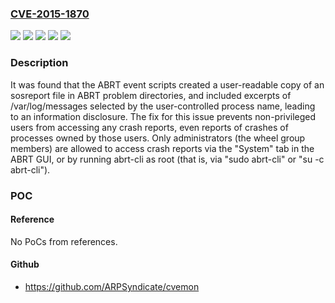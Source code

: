 ### [CVE-2015-1870](https://cve.mitre.org/cgi-bin/cvename.cgi?name=CVE-2015-1870)
![](https://img.shields.io/static/v1?label=Product&message=Red%20Hat%20Enterprise%20Linux%206&color=blue)
![](https://img.shields.io/static/v1?label=Product&message=Red%20Hat%20Enterprise%20Linux%207&color=blue)
![](https://img.shields.io/static/v1?label=Version&message=!%200%3A2.0.8-26.el6_6.1%20&color=brighgreen)
![](https://img.shields.io/static/v1?label=Version&message=!%200%3A2.1.11-22.el7_1%20&color=brighgreen)
![](https://img.shields.io/static/v1?label=Vulnerability&message=Exposure%20of%20Sensitive%20Information%20to%20an%20Unauthorized%20Actor&color=brighgreen)

### Description

It was found that the ABRT event scripts created a user-readable copy of an sosreport file in ABRT problem directories, and included excerpts of /var/log/messages selected by the user-controlled process name, leading to an information disclosure. The fix for this issue prevents non-privileged users from accessing any crash reports, even reports of crashes of processes owned by those users. Only administrators (the wheel group members) are allowed to access crash reports via the "System" tab in the ABRT GUI, or by running abrt-cli as root (that is, via "sudo abrt-cli" or "su -c abrt-cli").

### POC

#### Reference
No PoCs from references.

#### Github
- https://github.com/ARPSyndicate/cvemon


